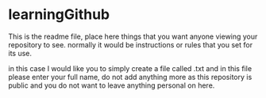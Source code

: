 # learningGithub

This is the readme file, place here things that you want anyone viewing your repository to see.
normally it would be instructions or rules that you set for its use.

in this case I would like you to simply create a file called <yourname>.txt
and in this file please enter your full name, do not add anything more as this repository is public
and you do not want to leave anything personal on here.
